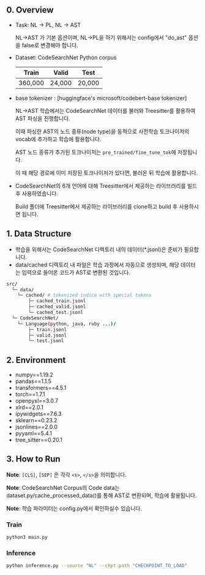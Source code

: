 ## 0. Overview

- Task: NL -> PL, NL -> AST

    NL->AST 가 기본 옵션이며, NL->PL을 하기 위해서는 config에서 "do_ast" 옵션을 false로 변경해야 합니다.
  
- Dataset: CodeSearchNet Python corpus

    |  Train  | Valid  |  Test  |
    | :-----: | :----: | :----: |
    | 360,000 | 24,000 | 20,000 |

- base tokenizer : [huggingface's microsoft/codebert-base tokenizer]
  
   NL->AST 학습에서는 CodeSearchNet 데이터를 불러와 Treesitter를 활용하여 AST 파싱을 진행합니다.
   
   이때 파싱한 AST의 노드 종류(node type)을 동적으로 사전학습 토크나이저의 vocab에 추가하고 학습에 활용합니다.
  
   AST 노드 종류가 추가된 토크나이저는 ```pre_trained/fine_tune_tok```에 저장됩니다.
  
   이 때 해당 경로에 이미 저장된 토크나이저가 있다면, 불러온 뒤 학습에 활용합니다.

- CodeSearchNet의 6개 언어에 대해 Treesitter에서 제공하는 라이브러리를 빌드 후 사용하였습니다.

  Build 폴더에 Treesitter에서 제공하는 라이브러리를 clone하고 build 후 사용하시면 됩니다. 

## 1. Data Structure
- 학습을 위해서는 CodeSearchNet 디렉토리 내의 데이터(*.jsonl)은 준비가 필요합니다.
- data/cached 디렉토리 내 파일은 학습 과정에서 자동으로 생성되며, 해당 데이터는 입력으로 들어온 코드가 AST로 변환된 것입니다.
```sh
src/
  └─ data/
    └─ cached/ # tokenized indice with special tokens
        ├─ cached_train.jsonl
        ├─ cached_valid.jsonl
        └─ cached_test.jsonl
  └─ CodeSearchNet/ 
    └─ Language(python, java, ruby ...)/
        ├─ train.jsonl
        ├─ valid.jsonl
        └─ test.jsonl
```

## 2. Environment

- numpy==1.19.2
- pandas==1.1.5
- transformers==4.5.1
- torch==1.7.1
- openpyxl==3.0.7
- xlrd==2.0.1
- ipywidgets==7.6.3
- sklearn==0.23.2
- jsonlines==2.0.0
- pyyaml==5.4.1
- tree_sitter==0.20.1

## 3. How to Run

**Note**: ```[CLS]```, ```[SEP]``` 은 각각 ```<s>```, ```</s>```을 의미합니다.

**Note**: CodeSearchNet Corpus의 Code data는 dataset.py/cache_processed_data()를 통해 AST로 변환되며, 학습에 활용됩니다.

**Note**: 학습 파라미터는 config.py에서 확인하실수 있습니다.

### Train
```sh
python3 main.py 
```

### Inference
```sh
python inference.py --source "NL" --ckpt-path "CHECKPOINT_TO_LOAD"
```
